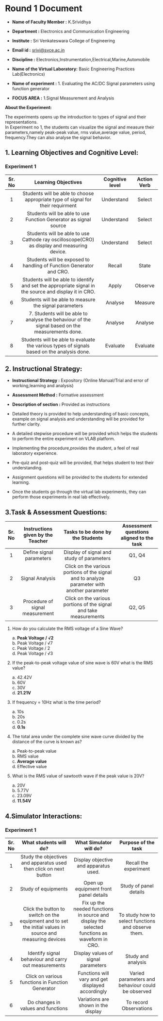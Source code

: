 # Round 1 Document

-   **Name of Faculty Member :** K.Srividhya
-   **Department :** Electronics and Communication Engineering
-   **Institute :** Sri Venkateswara College of Engineering
-   **Email id :** srivi@svce.ac.in
-   **Discipline :** Electronics,Instrumentation,Electrical,Marine,Automobile
-   **Name of the Virtual Laboratory:** Basic Engineering Practices Lab(Electronics)
-   **Name of experiment :** 1. Evaluating the AC/DC Signal parameters using function generator

-   **FOCUS AREA :**  1.Signal Measurement and Analysis

**About the Experiment:**

 The experiments opens up the introduction to types of signal and their representations.<br>In Experiment no 1, the students can visualize the signal and measure their parameters,namely peak-peak value, rms value,average value, period, frequency.They can also analyse the signal behavior.

## 1. Learning Objectives and Cognitive Level:

### Experiment 1

| Sr. No |                                          Learning Objectives                                          | Cognitive level | Action Verb |
| :----: | :---------------------------------------------------------------------------------------------------: | :-------------: | :---------: |
|    1   |            Students will be able to choose appropriate type of signal for their requirment            |      Understand     |    Select    |
|    2   |                    Students will be able to use Function Generator as signal source                   |      Understand     |    Select    |
|    3   |      Students will be able to use Cathode ray oscilloscope(CRO) as display and measuring device.      |      Understand     |    Select    |
|    4   |                  Students will be exposed to handling of Function Generator and CRO.                  |      Recall     |    State    |
|    5   | Students will be able to identify and set the appropriate signal in the source and display it in CRO. |      Apply      |   Observe   |
|    6   |                         Students will be able to measure the signal parameters                        |     Analyse     |   Measure   |
|    7   |    7. Students will be able to analyse the behaviour of the signal based on the measurements done.    |     Analyse     |   Analyse   |
|    8   |       Students will be able to evaluate the various types of signals based on the analysis done.      |     Evaluate    |   Evaluate  |

## 2. Instructional Strategy:

-   **Instructional Strategy :** Expository (Online Manual/Trial and error of working,learning and analysis)
-   **Assessment Method :** Formative assessment
-   **Description of section :** Provided as instructions

-   Detailed theory is provided to help understanding of basic concepts, example on signal analysis and understanding will be provided for further clarity.
-   A detailed stepwise procedure will be provided which helps the students to perform the entire experiment on VLAB platform.
-   Implementing the procedure,provides the student, a feel of real laboratory experience.
-   Pre-quiz and post-quiz will be provided, that helps student to test their understanding.
-   Assignment questions will be provided to the students for extended learning.
-   Once the students go through the virtual lab experiments, they can perform those experiments in real lab effectively.

## 3.Task & Assessment Questions:

| Sr. No | Instructions given by the Teacher |                               Tasks to be done by the Students                              | Assessment questions aligned to the task |
| :----: | :-------------------------------: | :-----------------------------------------------------------------------------------------: | :--------------------------------------: |
|    1   |      Define signal parameters     |                          Display of signal and study of parameters                          |                  Q1, Q4                  |
|    2   |          Signal Analysis          | Click on the various portions of the signal and to analyze parameter with another parameter |                    Q3                    |
|    3   |  Procedure of signal measurement  |              Click on the various portions of the signal and take measurements              |                  Q2, Q5                  |

1.  How do you calculate the RMS voltage of a Sine Wave?

    a. **Peak Voltage / √2** <br />
    b. Peak Voltage / √7  <br />
    c. Peak Voltage / 2  <br />
    d. Peak Voltage / √3 <br />

2.  If the peak-to-peak voltage value of sine wave is 60V what is the RMS value?

    a. 42.42V <br />
    b. 60V <br />
    c. 30V <br />
    d. **21.21V**

3.  If frequency = 10Hz what is the time period?

    a. 10s <br />
    b. 20s <br />
    c. 0.2s <br />
    d. **0.1s**

4.  The total area under the complete sine wave curve divided by the distance of the curve is known as?

    a. Peak-to-peak value <br />
    b. RMS value <br />
    c. **Average value** <br />
    d. Effective value

5.  What is the RMS value of sawtooth wave if the peak value is 20V?

    a. 20V <br />
    b. 5.77V <br />
    c. 23.09V <br />
    d. **11.54V**

## 4.Simulator Interactions:

### Experiment 1

| Sr. No |                                           What students will do?                                          |                                    What Simulator will do?                                   |                 Purpose of the task                |
| :----: | :-------------------------------------------------------------------------------------------------------: | :------------------------------------------------------------------------------------------: | :------------------------------------------------: |
|    1   |                     Study the objectives and apparatus used then click on next button                     |                             Display objective and apparatus used.                            |                Recall the experiment               |
|    2   |                                            Study of equipments                                            |                             Open up equipment front panel details                            |               Study of panel details               |
|    3   | Click the button to switch on the equipment and to set the initial values in source and measuring devices | Fix up the needed functions in source and display the selected functions as waveform in CRO. | To study how to select functions and observe them. |
|    4   |                            Identify signal behaviour and carry out measurements                           |                              Display values of signal parameters                             |                 Study and analysis                 |
|    5   |                              Click on various functions in Function Generator                             |                       Functions will vary and get displayed accordingly                      |  Varied parameters and behaviour could be observed |
|    6   |                                     Do changes in values and functions                                    |                              Variations are shown in the display                             |               To record Observations               |
